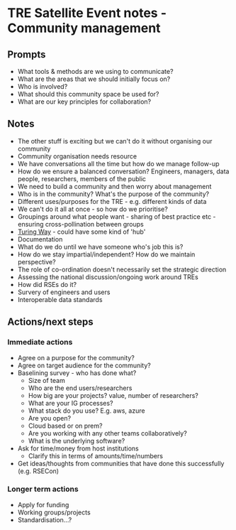 # TRE Satellite Event notes - Community management

## Prompts

- What tools & methods are we using to communicate?
- What are the areas that we should initially focus on?
- Who is involved?
- What should this community space be used for?
- What are our key principles for collaboration?

## Notes

- The other stuff is exciting but we can't do it without organising our community
- Community organisation needs resource
- We have conversations all the time but how do we manage follow-up
- How do we ensure a balanced conversation? Engineers, managers, data people, researchers, members of the public
- We need to build a community and then worry about management
- Who is in the community? What's the purpose of the community?
- Different uses/purposes for the TRE - e.g. different kinds of data
- We can't do it all at once - so how do we prioritise?
- Groupings around what people want - sharing of best practice etc - ensuring cross-pollination between groups
- [Turing Way](https://the-turing-way.netlify.app/welcome) - could have some kind of 'hub'
- Documentation
- What do we do until we have someone who's job this is?
- How do we stay impartial/independent? How do we maintain perspective?
- The role of co-ordination doesn't necessarily set the strategic direction
- Assessing the national discussion/ongoing work around TREs
- How did RSEs do it?
- Survery of engineers and users
- Interoperable data standards

## Actions/next steps

### Immediate actions

- Agree on a purpose for the community?
- Agree on target audience for the community?
- Baselining survey - who has done what?
  - Size of team
  - Who are the end users/researchers
  - How big are your projects? value, number of researchers?
  - What are your IG processes?
  - What stack do you use? E.g. aws, azure
  - Are you open?
  - Cloud based or on prem?
  - Are you working with any other teams collaboratively?
  - What is the underlying software?
- Ask for time/money from host institutions
  - Clarify this in terms of amounts/time/numbers
- Get ideas/thoughts from communities that have done this successfully (e.g. RSECon)

### Longer term actions

- Apply for funding
- Working groups/projects
- Standardisation...?
